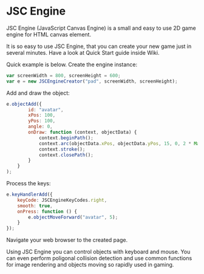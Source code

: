 JSC Engine
==========

JSC Engine (JavaScript Canvas Engine) is a small and easy to use 2D game engine for HTML canvas element.

It is so easy to use JSC Engine, that you can create your new game just in several minutes. Have a look at Quick Start
guide inside Wiki.

Quick example is below. Create the engine instance:
```javascript
var screenWidth = 800, screenHeight = 600;
var e = new JSCEngineCreator("pad", screenWidth, screenHeight);
```

Add and draw the object:
```javascript
e.objectAdd({
        id: "avatar",
        xPos: 100,
        yPos: 100,
        angle: 0,
        onDraw: function (context, objectData) {
            context.beginPath();
            context.arc(objectData.xPos, objectData.yPos, 15, 0, 2 * Math.PI);
            context.stroke();
            context.closePath();
        }
    }
);
```

Process the keys:
```javascript
e.keyHandlerAdd({
    keyCode: JSCEngineKeyCodes.right,
    smooth: true,
    onPress: function () {
        e.objectMoveForward("avatar", 5);
    }
});
```

Navigate your web browser to the created page. 

Using JSC Engine you can control objects with keyboard and mouse. You can even perform poligonal collision detection and use
common functions for image rendering and objects moving so rapidly used in gaming.
